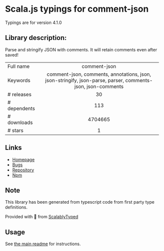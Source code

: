 
# Scala.js typings for comment-json

Typings are for version 4.1.0

## Library description:
Parse and stringify JSON with comments. It will retain comments even after saved!

|                    |                 |
| ------------------ | :-------------: |
| Full name          | comment-json |
| Keywords           | comment-json, comments, annotations, json, json-stringify, json-parse, parser, comments-json, json-comments |
| # releases         | 30 |
| # dependents       | 113 |
| # downloads        | 4704665 |
| # stars            | 1 |

## Links
- [Homepage](https://github.com/kaelzhang/node-comment-json#readme)
- [Bugs](https://github.com/kaelzhang/node-comment-json/issues)
- [Repository](https://github.com/kaelzhang/node-comment-json)
- [Npm](https://www.npmjs.com/package/comment-json)
    


## Note
This library has been generated from typescript code from first party type definitions.

Provided with :purple_heart: from [ScalablyTyped](https://github.com/oyvindberg/ScalablyTyped)

## Usage
See [the main readme](../../readme.md) for instructions.


